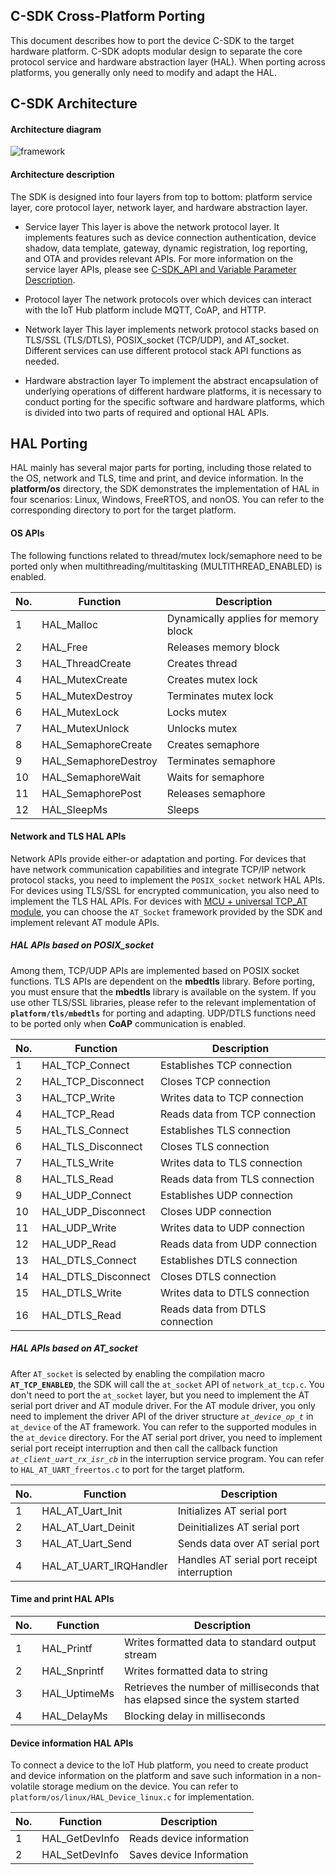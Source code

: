 ## C-SDK Cross-Platform Porting

This document describes how to port the device C-SDK to the target hardware platform. C-SDK adopts modular design to separate the core protocol service and hardware abstraction layer (HAL). When porting across platforms, you generally only need to modify and adapt the HAL.

## C-SDK Architecture

#### Architecture diagram

![framework](https://main.qcloudimg.com/raw/d273e85d282bed8dfbd6302bbec31dad.png)

#### Architecture description

The SDK is designed into four layers from top to bottom: platform service layer, core protocol layer, network layer, and hardware abstraction layer.

- Service layer
This layer is above the network protocol layer. It implements features such as device connection authentication, device shadow, data template, gateway, dynamic registration, log reporting, and OTA and provides relevant APIs. For more information on the service layer APIs, please see [C-SDK_API and Variable Parameter Description]().

- Protocol layer
The network protocols over which devices can interact with the IoT Hub platform include MQTT, CoAP, and HTTP.

- Network layer
This layer implements network protocol stacks based on TLS/SSL (TLS/DTLS), POSIX_socket (TCP/UDP), and AT_socket. Different services can use different protocol stack API functions as needed.

- Hardware abstraction layer
To implement the abstract encapsulation of underlying operations of different hardware platforms, it is necessary to conduct porting for the specific software and hardware platforms, which is divided into two parts of required and optional HAL APIs.

## HAL Porting

HAL mainly has several major parts for porting, including those related to the OS, network and TLS, time and print, and device information.
In the **platform/os** directory, the SDK demonstrates the implementation of HAL in four scenarios: Linux, Windows, FreeRTOS, and nonOS. You can refer to the corresponding directory to port for the target platform.

#### OS APIs
The following functions related to thread/mutex lock/semaphore need to be ported only when multithreading/multitasking (MULTITHREAD_ENABLED) is enabled.

| No. | Function | Description |
| ---- | ---------------------- | ------------------------------------------ |
| 1 | HAL_Malloc | Dynamically applies for memory block |
| 2 | HAL_Free | Releases memory block |
| 3 | HAL_ThreadCreate | Creates thread |
| 4 | HAL_MutexCreate | Creates mutex lock |
| 5 | HAL_MutexDestroy | Terminates mutex lock |
| 6 | HAL_MutexLock | Locks mutex |
| 7 | HAL_MutexUnlock | Unlocks mutex |
| 8 | HAL_SemaphoreCreate | Creates semaphore |
| 9 | HAL_SemaphoreDestroy | Terminates semaphore |
| 10 | HAL_SemaphoreWait | Waits for semaphore |
| 11 | HAL_SemaphorePost | Releases semaphore |
| 12 | HAL_SleepMs | Sleeps |

#### Network and TLS HAL APIs

Network APIs provide either-or adaptation and porting. For devices that have network communication capabilities and integrate TCP/IP network protocol stacks, you need to implement the `POSIX_socket` network HAL APIs. For devices using TLS/SSL for encrypted communication, you also need to implement the TLS HAL APIs. For devices with [MCU + universal TCP_AT module](), you can choose the `AT_Socket` framework provided by the SDK and implement relevant AT module APIs.

##### HAL APIs based on POSIX_socket

Among them, TCP/UDP APIs are implemented based on POSIX socket functions. TLS APIs are dependent on the **mbedtls** library. Before porting, you must ensure that the **mbedtls** library is available on the system. If you use other TLS/SSL libraries, please refer to the relevant implementation of **`platform/tls/mbedtls`** for porting and adapting.
UDP/DTLS functions need to be ported only when **CoAP** communication is enabled.

| No. | Function | Description |
| ---- | ---------------------- | ------------------------------------------ |
| 1 | HAL_TCP_Connect | Establishes TCP connection |
| 2 | HAL_TCP_Disconnect | Closes TCP connection |
| 3 | HAL_TCP_Write | Writes data to TCP connection |
| 4 | HAL_TCP_Read | Reads data from TCP connection |
| 5 | HAL_TLS_Connect | Establishes TLS connection |
| 6 | HAL_TLS_Disconnect | Closes TLS connection |
| 7 | HAL_TLS_Write | Writes data to TLS connection |
| 8 | HAL_TLS_Read | Reads data from TLS connection |
| 9 | HAL_UDP_Connect | Establishes UDP connection |
| 10 | HAL_UDP_Disconnect | Closes UDP connection |
| 11 | HAL_UDP_Write | Writes data to UDP connection |
| 12 | HAL_UDP_Read | Reads data from UDP connection |
| 13 | HAL_DTLS_Connect | Establishes DTLS connection |
| 14 | HAL_DTLS_Disconnect | Closes DTLS connection |
| 15 | HAL_DTLS_Write | Writes data to DTLS connection |
| 16 | HAL_DTLS_Read | Reads data from DTLS connection |

##### HAL APIs based on AT_socket
After `AT_socket` is selected by enabling the compilation macro **`AT_TCP_ENABLED`**, the SDK will call the `at_socket` API of `network_at_tcp.c`. You don't need to port the `at_socket` layer, but you need to implement the AT serial port driver and AT module driver. For the AT module driver, you only need to implement the driver API of the driver structure *`at_device_op_t`* in `at_device` of the AT framework. You can refer to the supported modules in the `at_device` directory. For the AT serial port driver, you need to implement serial port receipt interruption and then call the callback function *`at_client_uart_rx_isr_cb`* in the interruption service program. You can refer to `HAL_AT_UART_freertos.c` to port for the target platform.

| No. | Function | Description |
| ---- | ---------------------- | ------------------------------------------ |
| 1 | HAL_AT_Uart_Init | Initializes AT serial port |
| 2 | HAL_AT_Uart_Deinit | Deinitializes AT serial port |
| 3 | HAL_AT_Uart_Send | Sends data over AT serial port |
| 4 | HAL_AT_UART_IRQHandler | Handles AT serial port receipt interruption |


#### Time and print HAL APIs

| No. | Function | Description |
| ---- | ---------------------- | ------------------------------------------ |
| 1 | HAL_Printf | Writes formatted data to standard output stream |
| 2 | HAL_Snprintf | Writes formatted data to string |
| 3 | HAL_UptimeMs | Retrieves the number of milliseconds that has elapsed since the system started |
| 4 | HAL_DelayMs | Blocking delay in milliseconds |

#### Device information HAL APIs

To connect a device to the IoT Hub platform, you need to create product and device information on the platform and save such information in a non-volatile storage medium on the device. You can refer to `platform/os/linux/HAL_Device_linux.c` for implementation.

| No. | Function | Description |
| ---- | ---------------------- | ------------------------------------------ |
| 1 | HAL_GetDevInfo | Reads device information |
| 2 | HAL_SetDevInfo | Saves device Information |

